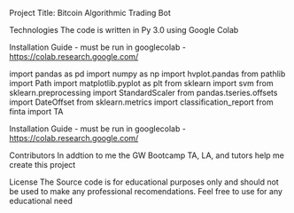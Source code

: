 Project Title: Bitcoin Algorithmic Trading Bot 



Technologies The code is written in Py 3.0 using Google Colab

Installation Guide - must be run in googlecolab - https://colab.research.google.com/

import pandas as pd
import numpy as np
import hvplot.pandas
from pathlib import Path
import matplotlib.pyplot as plt
from sklearn import svm
from sklearn.preprocessing import StandardScaler
from pandas.tseries.offsets import DateOffset
from sklearn.metrics import classification_report
from finta import TA

Installation Guide - must be run in googlecolab - https://colab.research.google.com/



Contributors In addtion to me the GW Bootcamp TA, LA, and tutors help me create this project

License The Source code is for educational purposes only and should not be used to make any professional recomendations. Feel free to use for any educational need